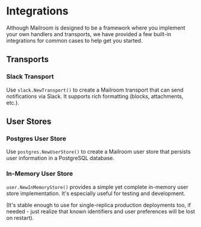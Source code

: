 # Integrations

Although Mailroom is designed to be a framework where you implement your own handlers and transports, we have provided a few built-in integrations for common cases to help get you started.

## Transports

### Slack Transport

Use `slack.NewTransport()` to create a Mailroom transport that can send notifications via Slack.  It supports rich formatting (blocks, attachments, etc.).

## User Stores

### Postgres User Store

Use `postgres.NewUserStore()` to create a Mailroom user store that persists user information in a PostgreSQL database.

### In-Memory User Store

`user.NewInMemoryStore()` provides a simple yet complete in-memory user store implementation. It's especially useful for testing and development.

(It's stable enough to use for single-replica production deployments too, if needed - just realize that known identifiers and user preferences will be lost on restart).

